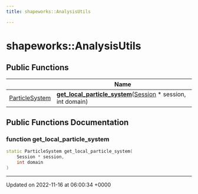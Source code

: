 ```yaml
---
title: shapeworks::AnalysisUtils

---
```


# shapeworks::AnalysisUtils





## Public Functions

|                | Name           |
| -------------- | -------------- |
| [ParticleSystem](../Classes/classshapeworks_1_1ParticleSystem.md) | **[get_local_particle_system](../Classes/classshapeworks_1_1AnalysisUtils.md#function-get-local-particle-system)**([Session](../Classes/classshapeworks_1_1Session.md) * session, int domain) |

## Public Functions Documentation

### function get_local_particle_system

```cpp
static ParticleSystem get_local_particle_system(
    Session * session,
    int domain
)
```


-------------------------------

Updated on 2022-11-16 at 06:00:34 +0000